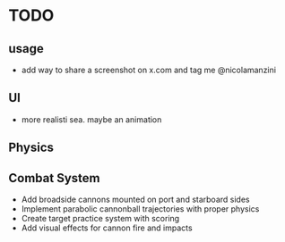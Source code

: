 # TODO

## usage
- add way to share a screenshot on x.com and tag me @nicolamanzini

## UI
- more realisti sea. maybe an animation

## Physics


## Combat System
- Add broadside cannons mounted on port and starboard sides
- Implement parabolic cannonball trajectories with proper physics
- Create target practice system with scoring
- Add visual effects for cannon fire and impacts